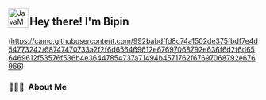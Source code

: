 <img alt="JavaMonks" src="./assets/Hand%20Wave.gif" width='40' align="left"/><h2>Hey there! I'm Bipin</h2>
(https://camo.githubusercontent.com/992babdffd8c74a1502de375fbdf7e4d54773242/68747470733a2f2f6d656469612e67697068792e636f6d2f6d656469612f53576f536b4e36447854737a71494b4571762f67697068792e676966)

### 👨🏻‍💻 &nbsp;About Me
